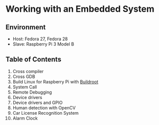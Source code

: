 # Working with an Embedded System

## Environment

-	Host: Fedora 27, Fedora 28
-	Slave: Raspberry Pi 3 Model B

## Table of Contents

1.	Cross compiler
2.	Cross GDB
3.	Build Linux for Raspberry Pi with [Buildroot](https://buildroot.org/)
4.	System Call
5.	Remote Debugging
6.	Device drivers
7.	Device drivers and GPIO
8.	Human detection with OpenCV
9.	Car License Recognition System
10.	Alarm Clock
